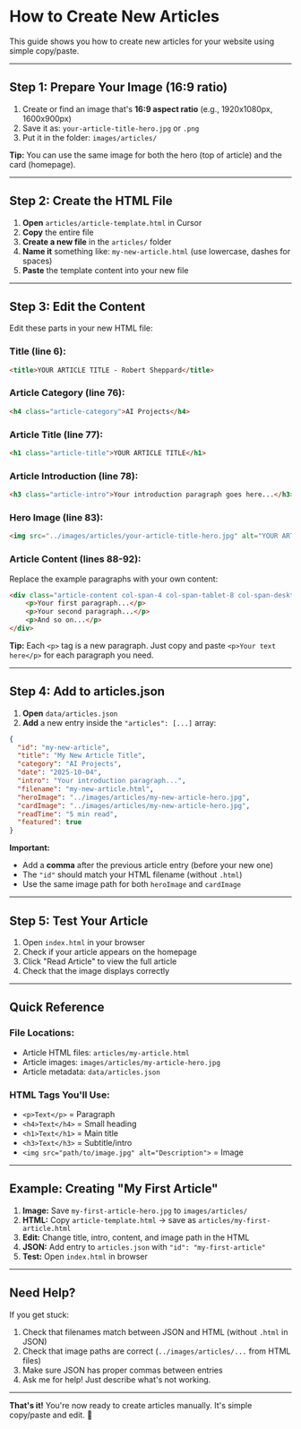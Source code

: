 # How to Create New Articles

This guide shows you how to create new articles for your website using simple copy/paste.

---

## **Step 1: Prepare Your Image (16:9 ratio)**

1. Create or find an image that's **16:9 aspect ratio** (e.g., 1920x1080px, 1600x900px)
2. Save it as: `your-article-title-hero.jpg` or `.png`
3. Put it in the folder: `images/articles/`

**Tip:** You can use the same image for both the hero (top of article) and the card (homepage).

---

## **Step 2: Create the HTML File**

1. **Open** `articles/article-template.html` in Cursor
2. **Copy** the entire file
3. **Create a new file** in the `articles/` folder
4. **Name it** something like: `my-new-article.html` (use lowercase, dashes for spaces)
5. **Paste** the template content into your new file

---

## **Step 3: Edit the Content**

Edit these parts in your new HTML file:

### **Title** (line 6):
```html
<title>YOUR ARTICLE TITLE - Robert Sheppard</title>
```

### **Article Category** (line 76):
```html
<h4 class="article-category">AI Projects</h4>
```

### **Article Title** (line 77):
```html
<h1 class="article-title">YOUR ARTICLE TITLE</h1>
```

### **Article Introduction** (line 78):
```html
<h3 class="article-intro">Your introduction paragraph goes here...</h3>
```

### **Hero Image** (line 83):
```html
<img src="../images/articles/your-article-title-hero.jpg" alt="YOUR ARTICLE TITLE" ...>
```

### **Article Content** (lines 88-92):
Replace the example paragraphs with your own content:
```html
<div class="article-content col-span-4 col-span-tablet-8 col-span-desktop-10" style="grid-column: 1 / -1; grid-column: 2 / 12;">
    <p>Your first paragraph...</p>
    <p>Your second paragraph...</p>
    <p>And so on...</p>
</div>
```

**Tip:** Each `<p>` tag is a new paragraph. Just copy and paste `<p>Your text here</p>` for each paragraph you need.

---

## **Step 4: Add to articles.json**

1. **Open** `data/articles.json`
2. **Add** a new entry inside the `"articles": [...]` array:

```json
{
  "id": "my-new-article",
  "title": "My New Article Title",
  "category": "AI Projects",
  "date": "2025-10-04",
  "intro": "Your introduction paragraph...",
  "filename": "my-new-article.html",
  "heroImage": "../images/articles/my-new-article-hero.jpg",
  "cardImage": "../images/articles/my-new-article-hero.jpg",
  "readTime": "5 min read",
  "featured": true
}
```

**Important:** 
- Add a **comma** after the previous article entry (before your new one)
- The `"id"` should match your HTML filename (without `.html`)
- Use the same image path for both `heroImage` and `cardImage`

---

## **Step 5: Test Your Article**

1. Open `index.html` in your browser
2. Check if your article appears on the homepage
3. Click "Read Article" to view the full article
4. Check that the image displays correctly

---

## **Quick Reference**

### **File Locations:**
- Article HTML files: `articles/my-article.html`
- Article images: `images/articles/my-article-hero.jpg`
- Article metadata: `data/articles.json`

### **HTML Tags You'll Use:**
- `<p>Text</p>` = Paragraph
- `<h4>Text</h4>` = Small heading
- `<h1>Text</h1>` = Main title
- `<h3>Text</h3>` = Subtitle/intro
- `<img src="path/to/image.jpg" alt="Description">` = Image

---

## **Example: Creating "My First Article"**

1. **Image:** Save `my-first-article-hero.jpg` to `images/articles/`
2. **HTML:** Copy `article-template.html` → save as `articles/my-first-article.html`
3. **Edit:** Change title, intro, content, and image path in the HTML
4. **JSON:** Add entry to `articles.json` with `"id": "my-first-article"`
5. **Test:** Open `index.html` in browser

---

## **Need Help?**

If you get stuck:
1. Check that filenames match between JSON and HTML (without `.html` in JSON)
2. Check that image paths are correct (`../images/articles/...` from HTML files)
3. Make sure JSON has proper commas between entries
4. Ask me for help! Just describe what's not working.

---

**That's it!** You're now ready to create articles manually. It's simple copy/paste and edit. 🎉


